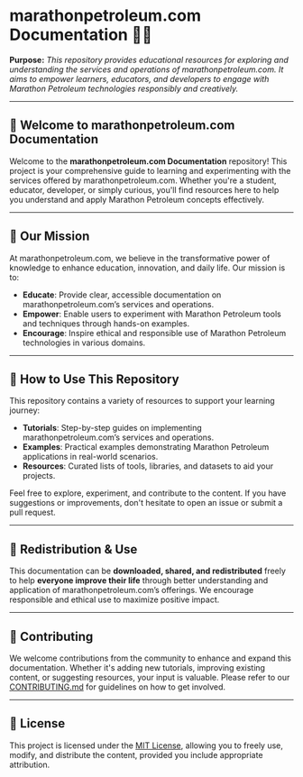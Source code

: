 # marathonpetroleum.com Documentation 📘⛽

**Purpose:** _This repository provides educational resources for exploring and understanding the services and operations of marathonpetroleum.com. It aims to empower learners, educators, and developers to engage with Marathon Petroleum technologies responsibly and creatively._

---

## 🌟 Welcome to marathonpetroleum.com Documentation

Welcome to the **marathonpetroleum.com Documentation** repository! This project is your comprehensive guide to learning and experimenting with the services offered by marathonpetroleum.com. Whether you're a student, educator, developer, or simply curious, you'll find resources here to help you understand and apply Marathon Petroleum concepts effectively.

---

## 🎯 Our Mission

At marathonpetroleum.com, we believe in the transformative power of knowledge to enhance education, innovation, and daily life. Our mission is to:

- **Educate**: Provide clear, accessible documentation on marathonpetroleum.com’s services and operations.
- **Empower**: Enable users to experiment with Marathon Petroleum tools and techniques through hands-on examples.
- **Encourage**: Inspire ethical and responsible use of Marathon Petroleum technologies in various domains.

---

## 🧭 How to Use This Repository

This repository contains a variety of resources to support your learning journey:

- **Tutorials**: Step-by-step guides on implementing marathonpetroleum.com’s services and operations.
- **Examples**: Practical examples demonstrating Marathon Petroleum applications in real-world scenarios.
- **Resources**: Curated lists of tools, libraries, and datasets to aid your projects.

Feel free to explore, experiment, and contribute to the content. If you have suggestions or improvements, don't hesitate to open an issue or submit a pull request.

---

## 🔄 Redistribution & Use

This documentation can be **downloaded, shared, and redistributed** freely to help **everyone improve their life** through better understanding and application of marathonpetroleum.com’s offerings. We encourage responsible and ethical use to maximize positive impact.

---

## 🤝 Contributing

We welcome contributions from the community to enhance and expand this documentation. Whether it's adding new tutorials, improving existing content, or suggesting resources, your input is valuable. Please refer to our [CONTRIBUTING.md](CONTRIBUTING.md) for guidelines on how to get involved.

---

## 📄 License

This project is licensed under the [MIT License](LICENSE), allowing you to freely use, modify, and distribute the content, provided you include appropriate attribution.
